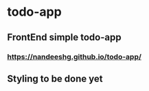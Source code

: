# todo-app
## FrontEnd simple todo-app
### https://nandeeshg.github.io/todo-app/

## Styling to be done yet
